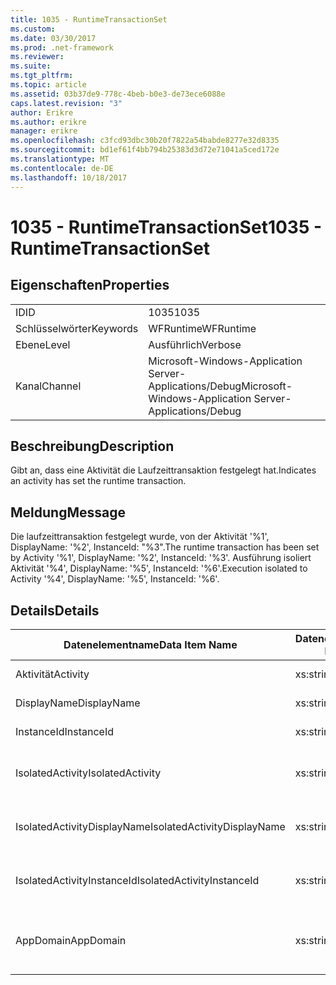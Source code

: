 ```yaml
---
title: 1035 - RuntimeTransactionSet
ms.custom: 
ms.date: 03/30/2017
ms.prod: .net-framework
ms.reviewer: 
ms.suite: 
ms.tgt_pltfrm: 
ms.topic: article
ms.assetid: 03b37de9-778c-4beb-b0e3-de73ece6088e
caps.latest.revision: "3"
author: Erikre
ms.author: erikre
manager: erikre
ms.openlocfilehash: c3fcd93dbc30b20f7822a54babde8277e32d8335
ms.sourcegitcommit: bd1ef61f4bb794b25383d3d72e71041a5ced172e
ms.translationtype: MT
ms.contentlocale: de-DE
ms.lasthandoff: 10/18/2017
---
```

# <a name="1035---runtimetransactionset"></a><span data-ttu-id="53058-102">1035 - RuntimeTransactionSet</span><span class="sxs-lookup"><span data-stu-id="53058-102">1035 - RuntimeTransactionSet</span></span>
## <a name="properties"></a><span data-ttu-id="53058-103">Eigenschaften</span><span class="sxs-lookup"><span data-stu-id="53058-103">Properties</span></span>  
  
|||  
|-|-|  
|<span data-ttu-id="53058-104">ID</span><span class="sxs-lookup"><span data-stu-id="53058-104">ID</span></span>|<span data-ttu-id="53058-105">1035</span><span class="sxs-lookup"><span data-stu-id="53058-105">1035</span></span>|  
|<span data-ttu-id="53058-106">Schlüsselwörter</span><span class="sxs-lookup"><span data-stu-id="53058-106">Keywords</span></span>|<span data-ttu-id="53058-107">WFRuntime</span><span class="sxs-lookup"><span data-stu-id="53058-107">WFRuntime</span></span>|  
|<span data-ttu-id="53058-108">Ebene</span><span class="sxs-lookup"><span data-stu-id="53058-108">Level</span></span>|<span data-ttu-id="53058-109">Ausführlich</span><span class="sxs-lookup"><span data-stu-id="53058-109">Verbose</span></span>|  
|<span data-ttu-id="53058-110">Kanal</span><span class="sxs-lookup"><span data-stu-id="53058-110">Channel</span></span>|<span data-ttu-id="53058-111">Microsoft-Windows-Application Server-Applications/Debug</span><span class="sxs-lookup"><span data-stu-id="53058-111">Microsoft-Windows-Application Server-Applications/Debug</span></span>|  
  
## <a name="description"></a><span data-ttu-id="53058-112">Beschreibung</span><span class="sxs-lookup"><span data-stu-id="53058-112">Description</span></span>  
 <span data-ttu-id="53058-113">Gibt an, dass eine Aktivität die Laufzeittransaktion festgelegt hat.</span><span class="sxs-lookup"><span data-stu-id="53058-113">Indicates an activity has set the runtime transaction.</span></span>  
  
## <a name="message"></a><span data-ttu-id="53058-114">Meldung</span><span class="sxs-lookup"><span data-stu-id="53058-114">Message</span></span>  
 <span data-ttu-id="53058-115">Die laufzeittransaktion festgelegt wurde, von der Aktivität '%1', DisplayName: '%2', InstanceId: "%3".</span><span class="sxs-lookup"><span data-stu-id="53058-115">The runtime transaction has been set by Activity '%1', DisplayName: '%2', InstanceId: '%3'.</span></span>  <span data-ttu-id="53058-116">Ausführung isoliert Aktivität '%4', DisplayName: '%5', InstanceId: '%6'.</span><span class="sxs-lookup"><span data-stu-id="53058-116">Execution isolated to Activity '%4', DisplayName: '%5', InstanceId: '%6'.</span></span>  
  
## <a name="details"></a><span data-ttu-id="53058-117">Details</span><span class="sxs-lookup"><span data-stu-id="53058-117">Details</span></span>  
  
|<span data-ttu-id="53058-118">Datenelementname</span><span class="sxs-lookup"><span data-stu-id="53058-118">Data Item Name</span></span>|<span data-ttu-id="53058-119">Datenelementtyp</span><span class="sxs-lookup"><span data-stu-id="53058-119">Data Item Type</span></span>|<span data-ttu-id="53058-120">Beschreibung</span><span class="sxs-lookup"><span data-stu-id="53058-120">Description</span></span>|  
|--------------------|--------------------|-----------------|  
|<span data-ttu-id="53058-121">Aktivität</span><span class="sxs-lookup"><span data-stu-id="53058-121">Activity</span></span>|<span data-ttu-id="53058-122">xs:string</span><span class="sxs-lookup"><span data-stu-id="53058-122">xs:string</span></span>|<span data-ttu-id="53058-123">Der Typname der Aktivität.</span><span class="sxs-lookup"><span data-stu-id="53058-123">The type name of the activity.</span></span>|  
|<span data-ttu-id="53058-124">DisplayName</span><span class="sxs-lookup"><span data-stu-id="53058-124">DisplayName</span></span>|<span data-ttu-id="53058-125">xs:string</span><span class="sxs-lookup"><span data-stu-id="53058-125">xs:string</span></span>|<span data-ttu-id="53058-126">Der Anzeigename der Aktivität.</span><span class="sxs-lookup"><span data-stu-id="53058-126">The display name of the activity.</span></span>|  
|<span data-ttu-id="53058-127">InstanceId</span><span class="sxs-lookup"><span data-stu-id="53058-127">InstanceId</span></span>|<span data-ttu-id="53058-128">xs:string</span><span class="sxs-lookup"><span data-stu-id="53058-128">xs:string</span></span>|<span data-ttu-id="53058-129">Die Instanz-ID der Aktivität.</span><span class="sxs-lookup"><span data-stu-id="53058-129">The instance id of the activity.</span></span>|  
|<span data-ttu-id="53058-130">IsolatedActivity</span><span class="sxs-lookup"><span data-stu-id="53058-130">IsolatedActivity</span></span>|<span data-ttu-id="53058-131">xs:string</span><span class="sxs-lookup"><span data-stu-id="53058-131">xs:string</span></span>|<span data-ttu-id="53058-132">Der Typname der Aktivität, für die die Transaktion isoliert ist.</span><span class="sxs-lookup"><span data-stu-id="53058-132">The type name of the activity that the transaction is isolated to.</span></span>|  
|<span data-ttu-id="53058-133">IsolatedActivityDisplayName</span><span class="sxs-lookup"><span data-stu-id="53058-133">IsolatedActivityDisplayName</span></span>|<span data-ttu-id="53058-134">xs:string</span><span class="sxs-lookup"><span data-stu-id="53058-134">xs:string</span></span>|<span data-ttu-id="53058-135">Der Anzeigename der Aktivität, für die die Transaktion isoliert ist.</span><span class="sxs-lookup"><span data-stu-id="53058-135">The display name of the activity that the transaction is isolated to.</span></span>|  
|<span data-ttu-id="53058-136">IsolatedActivityInstanceId</span><span class="sxs-lookup"><span data-stu-id="53058-136">IsolatedActivityInstanceId</span></span>|<span data-ttu-id="53058-137">xs:string</span><span class="sxs-lookup"><span data-stu-id="53058-137">xs:string</span></span>|<span data-ttu-id="53058-138">Die Instanz-ID der Aktivität, für die die Transaktion isoliert ist.</span><span class="sxs-lookup"><span data-stu-id="53058-138">The instance id of the activity that the transaction is isolated to.</span></span>|  
|<span data-ttu-id="53058-139">AppDomain</span><span class="sxs-lookup"><span data-stu-id="53058-139">AppDomain</span></span>|<span data-ttu-id="53058-140">xs:string</span><span class="sxs-lookup"><span data-stu-id="53058-140">xs:string</span></span>|<span data-ttu-id="53058-141">Die von AppDomain.CurrentDomain.FriendlyName zurückgegebene Zeichenfolge.</span><span class="sxs-lookup"><span data-stu-id="53058-141">The string returned by AppDomain.CurrentDomain.FriendlyName.</span></span>|

